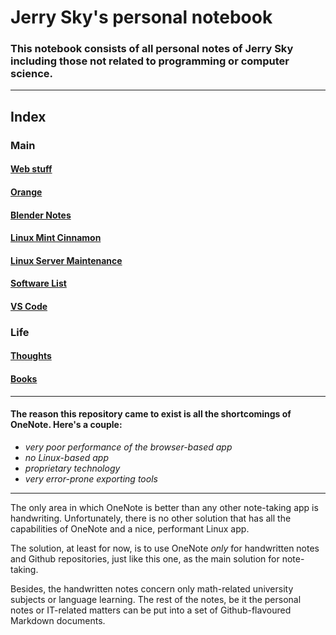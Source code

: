 # Jerry Sky's personal notebook

### This notebook consists of all personal notes of Jerry Sky including those not related to programming or computer science.

---

## Index

### Main

  #### [Web stuff](main/web-stuff/readme.md)

  #### [Orange](main/orange/orange.md)

  #### [Blender Notes](main/blender-notes.md)

  #### [Linux Mint Cinnamon](main/linux-mint-cinnamon.md)

  #### [Linux Server Maintenance](main/linux-server-maintenance.md)

  #### [Software List](main/software-list.md)

  #### [VS Code](main/vs-code.md)

### Life

  #### [Thoughts](life/thoughts/readme.md)

  #### [Books](life/books/readme.md)

---

#### The reason this repository came to exist is all the shortcomings of OneNote. Here's a couple:
  - *very poor performance of the browser-based app*
  - *no Linux-based app*
  - *proprietary technology*
  - *very error-prone exporting tools*

---

The only area in which OneNote is better than any other note-taking app is handwriting. Unfortunately, there is no other solution that has all the capabilities of OneNote and a nice, performant Linux app.

The solution, at least for now, is to use OneNote *only* for handwritten notes and Github repositories, just like this one, as the main solution for note-taking.

Besides, the handwritten notes concern only math-related university subjects or language learning. The rest of the notes, be it the personal notes or IT-related matters can be put into a set of Github-flavoured Markdown documents.
